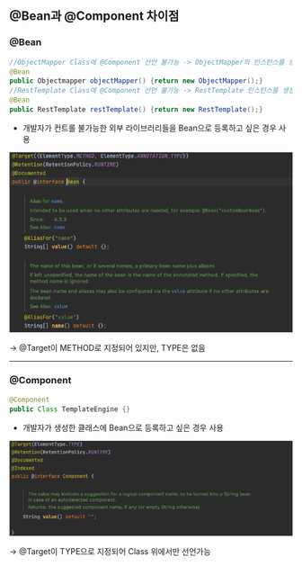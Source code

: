 ## @Bean과 @Component 차이점



### @Bean

```java
//ObjectMapper Class에 @Component 선언 불가능 -> ObjectMapper의 인스턴스를 생성하는 메소드 만든 후 해당 메소드에 @Bean 선언
@Bean
public Objectmapper objectMapper() {return new ObjectMapper();}
//RestTemplate Class에 @Component 선언 불가능 -> RestTemplate 인스턴스를 생성하는 메소드 만든 후 해당 메소드에 @Bean 선언
@Bean
public RestTemplate restTemplate() {return new RestTemplate();}
```

- 개발자가 컨트롤 불가능한 외부 라이브러리들을 Bean으로 등록하고 싶은 경우 사용

<img src = "https://github.com/KimKiBoum/study/blob/main/Spring/image/@Bean.png?raw=true">

-> @Target이 METHOD로 지정되어 있지만, TYPE은 없음

------

### @Component

```java
@Component
public Class TemplateEngine {}
```

- 개발자가 생성한 클래스에 Bean으로 등록하고 싶은 경우 사용

<img src="https://github.com/KimKiBoum/study/blob/main/Spring/image/@Component.png?raw=true">

-> @Target이 TYPE으로 지정되어 Class 위에서만 선언가능
